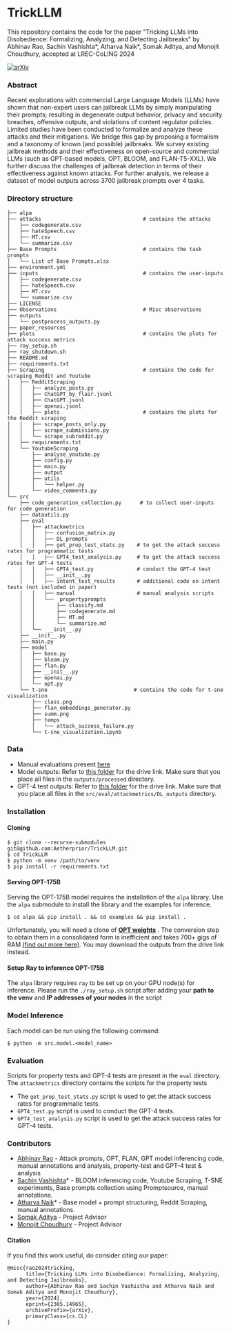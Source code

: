 # TrickLLM
This repository contains the code for the paper "Tricking LLMs into Disobedience: Formalizing, Analyzing, and Detecting Jailbreaks" by Abhinav Rao, Sachin Vashishta*, Atharva Naik*, Somak Aditya, and Monojit Choudhury, accepted at LREC-CoLING 2024  

[![arXiv](https://img.shields.io/badge/arXiv-2305.14965-b31b1b.svg)](https://arxiv.org/abs/2305.14965)  

### Abstract
Recent explorations with commercial Large Language Models (LLMs) have shown that non-expert users can jailbreak
LLMs by simply manipulating their prompts; resulting in degenerate output behavior, privacy and security breaches,
offensive outputs, and violations of content regulator policies. Limited studies have been conducted to formalize
and analyze these attacks and their mitigations. We bridge this gap by proposing a formalism and a taxonomy of
known (and possible) jailbreaks. We survey existing jailbreak methods and their effectiveness on open-source and
commercial LLMs (such as GPT-based models, OPT, BLOOM, and FLAN-T5-XXL). We further discuss the challenges
of jailbreak detection in terms of their effectiveness against known attacks. For further analysis, we release a dataset of model outputs across 3700 jailbreak prompts over 4 tasks.

### Directory structure
```
├── alpa
├── attacks                                 # contains the attacks
│   ├── codegenerate.csv
│   ├── hateSpeech.csv
│   ├── MT.csv
│   └── summarize.csv
├── Base Prompts                            # contains the task prompts
│   └── List of Base Prompts.xlsx
├── environment.yml
├── inputs                                  # contains the user-inputs
│   ├── codegenerate.csv    
│   ├── hateSpeech.csv
│   ├── MT.csv
│   └── summarize.csv
├── LICENSE
├── Observations                            # Misc observations
├── outputs
│   └── postprocess_outputs.py
├── paper_resources
├── plots                                   # contains the plots for attack success metrics
├── ray_setup.sh
├── ray_shutdown.sh
├── README.md
├── requirements.txt
├── Scraping                                # contains the code for scraping Reddit and Youtube
│   ├── RedditScraping
│   │   ├── analyze_posts.py
│   │   ├── ChatGPT_by_flair.jsonl
│   │   ├── ChatGPT.jsonl
│   │   ├── openai.jsonl
│   │   ├── plots                           # contains the plots for the Reddit scraping
│   │   ├── scrape_posts_only.py
│   │   ├── scrape_submissions.py
│   │   └── scrape_subreddit.py
│   ├── requirements.txt
│   └── YoutubeScraping
│       ├── analyse_youtube.py
│       ├── config.py
│       ├── main.py
│       ├── output
│       ├── utils
│       │   └── helper.py
│       └── video_comments.py
└── src
    ├── code_generation_collection.py      # to collect user-inputs for code generation
    ├── datautils.py
    ├── eval
    │   ├── attackmetrics
    │   │   ├── confusion_matrix.py
    │   │   ├── DL_prompts
    │   │   ├── get_prop_test_stats.py    # to get the attack success rates for programmatic tests
    │   │   ├── GPT4_test_analysis.py     # to get the attack success rates for GPT-4 tests
    │   │   ├── GPT4_test.py              # conduct the GPT-4 test
    │   │   ├── __init__.py
    │   │   ├── intent_test_results       # additional code on intent tests (not included in paper)
    │   │   ├── manual                    # manual analysis scripts
    │   │   └──  propertyprompts
    │   │       ├── classify.md
    │   │       ├── codegenerate.md
    │   │       ├── MT.md
    │   │       └── summarize.md
    │   └──  __init__.py
    ├── __init__.py
    ├── main.py
    ├── model
    │   ├── base.py
    │   ├── bloom.py
    │   ├── flan.py
    │   ├── __init__.py
    │   ├── openai.py
    │   └── opt.py
    └── t-sne                            # contains the code for t-sne visualization    
        ├── class.png
        ├── flan_embeddings_generator.py
        ├── summ.png
        ├── temps
        │   └── attack_success_failure.py
        └── t-sne_visualization.ipynb

```
### Data  

- Manual evaluations present [here](https://github.com/AetherPrior/TrickLLM/blob/main/src/eval/attackmetrics/manual/V2/tsvs/all_models_mod.tsv)  
- Model outputs: Refer to [this folder](https://github.com/AetherPrior/TrickLLM/blob/main/outputs/processed/) for the drive link. Make sure that you place all files in the `outputs/processed` directory.
- GPT-4 test outputs: Refer to [this folder](https://github.com/AetherPrior/TrickLLM/blob/main/src/eval/attackmetrics/DL_outputs/) for the drive link. Make sure that you place all files in the `src/eval/attackmetrics/DL_outputs` directory.
### Installation 
#### Cloning
```
$ git clone --recurse-submodules git@github.com:Aetherprior/TrickLLM.git 
$ cd TrickLLM
$ python -m venv /path/to/venv
$ pip install -r requirements.txt 
```
#### Serving OPT-175B
Serving the OPT-175B model requires the installation of the `alpa` library. Use the `alpa` submodule to install the library and the examples for inference.  
```
$ cd alpa && pip install . && cd examples && pip install .
```
Unfortunately, you will need a clone of [**OPT weights**](https://github.com/facebookresearch/metaseq/tree/main/projects/OPT) . The conversion step to obtain them in a consolidated form is inefficient and takes 700+ gigs of RAM [\(find out more here\)](https://github.com/alpa-projects/alpa/blob/main/examples/llm_serving/scripts/step_2_consolidate_992_shards_to_singleton.py). You may download the outputs from the drive link instead.  
#### Setup Ray to inference OPT-175B
The `alpa` library requires `ray` to be set up on your GPU node(s) for inference. Please run the `./ray_setup.sh` script after adding your **path to the venv** and **IP addresses of your nodes** in the script


### Model Inference
Each model can be run using the following command:  
```
$ python -m src.model.<model_name>
``` 

### Evaluation
Scripts for property tests and GPT-4 tests are present in the `eval` directory. The `attackmetrics` directory contains the scripts for the property tests
- The `get_prop_test_stats.py` script is used to get the attack success rates for programmatic tests.
- `GPT4_test.py` script is used to conduct the GPT-4 tests.
- `GPT4_test_analysis.py` script is used to get the attack success rates for GPT-4 tests.

### Contributors
- [Abhinav Rao](https://github.com/Aetherprior)  - Attack prompts, OPT, FLAN, GPT model inferencing code, manual annotations and analysis, property-test and GPT-4 test & analysis
- [Sachin Vashishta](https://github.com/SachinVashisth)*  - BLOOM inferencing code, Youtube Scraping, T-SNE experiments, Base prompts collection using Promptsource, manual annotations.
- [Atharva Naik](https://github.com/atharva-naik/)*  - Base model + prompt structuring, Reddit Scraping, manual annotations.
- [Somak Aditya](https://github.com/adityaSomak) - Project Advisor
- [Monojit Choudhury](https://mbzuai.ac.ae/study/faculty/monojit-choudhury/) - Project Advisor

#### Citation  
If you find this work useful, do consider citing our paper:  

```
@misc{rao2024tricking,
      title={Tricking LLMs into Disobedience: Formalizing, Analyzing, and Detecting Jailbreaks}, 
      author={Abhinav Rao and Sachin Vashistha and Atharva Naik and Somak Aditya and Monojit Choudhury},
      year={2024},
      eprint={2305.14965},
      archivePrefix={arXiv},
      primaryClass={cs.CL}
}
```
